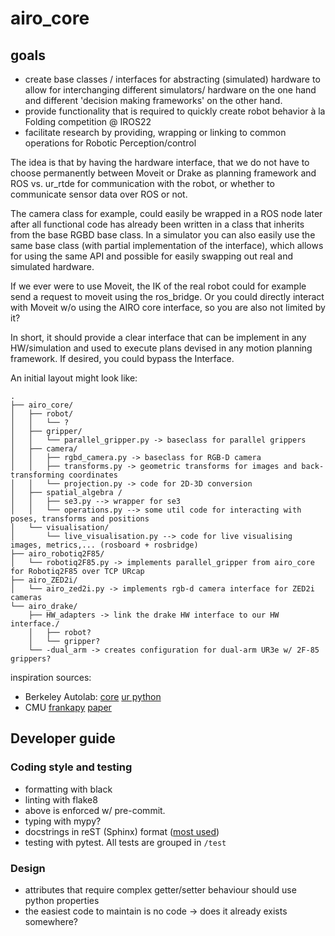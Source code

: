 # airo_core

## goals
- create base classes / interfaces for abstracting (simulated) hardware to allow for interchanging different simulators/ hardware on the one hand and different 'decision making frameworks' on the other hand.
- provide functionality that is required to quickly create robot behavior à la Folding competition @ IROS22
- facilitate research by providing, wrapping or linking to common operations for Robotic Perception/control


The idea is that by having the hardware interface, that we do not have to choose permanently between Moveit or Drake as planning framework and ROS vs. ur_rtde for communication with the robot, or whether to communicate sensor data over ROS or not.

The camera class for example, could easily be wrapped in a ROS node later after all functional code has already been written in a class that inherits from the base RGBD base class. In a simulator you can also easily use the same base class (with partial implementation of the interface), which allows for using the same API and possible for easily swapping out real and simulated hardware.

If we ever were to use Moveit, the IK of the real robot could for example send a request to moveit using the ros_bridge. Or you could directly interact with Moveit w/o using the AIRO core interface, so you are also not limited by it?

In short, it should provide a clear interface that can be implement in any HW/simulation and used to execute plans devised in any motion planning framework. If desired, you could bypass the Interface.

An initial layout might look like:
```
.
├── airo_core/
│   ├── robot/
│   │   └── ?
│   ├── gripper/
│   │   └── parallel_gripper.py -> baseclass for parallel grippers
│   ├── camera/
│   │   ├── rgbd_camera.py -> baseclass for RGB-D camera
│   │   ├── transforms.py -> geometric transforms for images and back-transforming coordinates
│   │   └── projection.py -> code for 2D-3D conversion
│   ├── spatial_algebra /
│   │   ├── se3.py --> wrapper for se3
│   │   └── operations.py --> some util code for interacting with poses, transforms and positions
│   └── visualisation/
│       └── live_visualisation.py --> code for live visualising images, metrics,... (rosboard + rosbridge)
├── airo_robotiq2F85/
│   └── robotiq2F85.py -> implements parallel_gripper from airo_core for Robotiq2F85 over TCP URcap
├── airo_ZED2i/
│   └── airo_zed2i.py -> implements rgb-d camera interface for ZED2i cameras
└── airo_drake/
    ├── HW_adapters -> link the drake HW interface to our HW interface./
    │   ├── robot?
    │   └── gripper?
    └── -dual_arm -> creates configuration for dual-arm UR3e w/ 2F-85 grippers?
```

inspiration sources:
- Berkeley Autolab: [core](https://github.com/BerkeleyAutomation/autolab_core) [ur python](https://github.com/BerkeleyAutomation/ur5py)
- CMU [frankapy](https://github.com/iamlab-cmu/frankapy) [paper](https://arxiv.org/abs/2011.02398?s=09)
## Developer guide
### Coding style and testing
- formatting with black
- linting with flake8
- above is enforced w/ pre-commit.
- typing with mypy?
- docstrings in reST (Sphinx) format ([most used](https://stackoverflow.com/questions/3898572/what-are-the-most-common-python-docstring-formats))
- testing with pytest. All tests are grouped in `/test`


### Design
- attributes that require complex getter/setter behaviour should use python properties
- the easiest code to maintain is no code -> does it already exists somewhere?